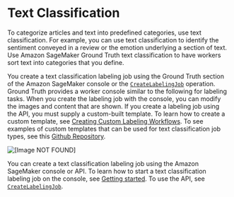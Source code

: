 # Text Classification<a name="sms-text-classification"></a>

To categorize articles and text into predefined categories, use text classification\. For example, you can use text classification to identify the sentiment conveyed in a review or the emotion underlying a section of text\. Use Amazon SageMaker Ground Truth text classification to have workers sort text into categories that you define\. 

You create a text classification labeling job using the Ground Truth section of the Amazon SageMaker console or the [ `CreateLabelingJob`](https://docs.aws.amazon.com/sagemaker/latest/APIReference/API_CreateLabelingJob.html) operation\. Ground Truth provides a worker console similar to the following for labeling tasks\. When you create the labeling job with the console, you can modify the images and content that are shown\. If you create a labeling job using the API, you must supply a custom\-built template\. To learn how to create a custom template, see [Creating Custom Labeling Workflows](sms-custom-templates.md)\. To see examples of custom templates that can be used for text classification job types, see this [Github Repository](https://github.com/aws-samples/amazon-sagemaker-ground-truth-task-uis/tree/master/text)\. 

![\[Image NOT FOUND\]](http://docs.aws.amazon.com/sagemaker/latest/dg/images/text-classification-example.png)

You can create a text classification labeling job using the Amazon SageMaker console or API\. To learn how to start a text classification labeling job on the console, see [Getting started](sms-getting-started.md)\. To use the API, see [ `CreateLabelingJob`](https://docs.aws.amazon.com/sagemaker/latest/APIReference/API_CreateLabelingJob.html)\.